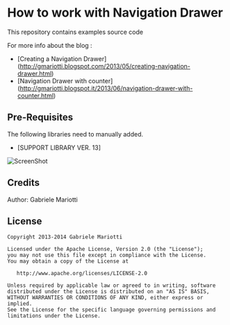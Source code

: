 # How to work with Navigation Drawer 

This repository contains examples source code

For more info about the blog : 
* [Creating a Navigation Drawer] (http://gmariotti.blogspot.com/2013/05/creating-navigation-drawer.html)
* [Navigation Drawer with counter] (http://gmariotti.blogspot.it/2013/06/navigation-drawer-with-counter.html)

## Pre-Requisites

The following libraries need to manually added.

 * [SUPPORT LIBRARY VER. 13]
 
 
![ScreenShot](https://github.com/gabrielemariotti/androiddev/raw/master/NavigationDrawer/Counter.jpg)

Credits
-------

Author: Gabriele Mariotti

License
-------

    Copyright 2013-2014 Gabriele Mariotti

    Licensed under the Apache License, Version 2.0 (the "License");
    you may not use this file except in compliance with the License.
    You may obtain a copy of the License at

       http://www.apache.org/licenses/LICENSE-2.0

    Unless required by applicable law or agreed to in writing, software
    distributed under the License is distributed on an "AS IS" BASIS,
    WITHOUT WARRANTIES OR CONDITIONS OF ANY KIND, either express or implied.
    See the License for the specific language governing permissions and
    limitations under the License.
    
